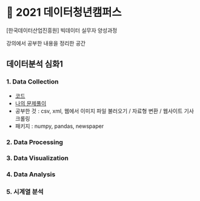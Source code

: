 # :pencil: 2021 데이터청년캠퍼스
[한국데이터산업진흥원] 빅데이터 실무자 양성과정

강의에서 공부한 내용을 정리한 공간

## 데이터분석 심화1

### 1. Data Collection
- [코드](https://github.com/teng-ny/DataCampus/blob/main/1.%20%EB%8D%B0%EC%9D%B4%ED%84%B0%20%EC%88%98%EC%A7%91.ipynb)
- [나의 문제풀이](https://github.com/teng-ny/DataCampus/blob/main/1.%20%EB%8D%B0%EC%9D%B4%ED%84%B0%20%EC%88%98%EC%A7%91.ipynb)
- 공부한 것 : csv, xml, 웹에서 이미지 파일 불러오기 / 자료형 변환 / 웹사이트 기사 크롤링
- 패키지 : numpy, pandas, newspaper

### 2. Data Processing

### 3. Data Visualization

### 4. Data Analysis

### 5. 시계열 분석

